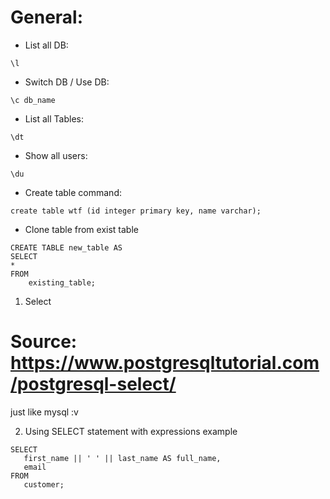 # General: 
- List all DB:
```
\l
```
- Switch DB / Use DB:
```
\c db_name
```
- List all Tables:
```
\dt
```
- Show all users:
```
\du
```
- Create table command:
```
create table wtf (id integer primary key, name varchar);
```
- Clone table from exist table
```
CREATE TABLE new_table AS 
SELECT
*
FROM
    existing_table;
```

1. Select 
# Source: https://www.postgresqltutorial.com/postgresql-select/
just like mysql :v 

2. Using SELECT statement with expressions example
```
SELECT 
   first_name || ' ' || last_name AS full_name,
   email
FROM 
   customer;
```

